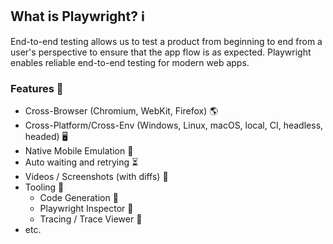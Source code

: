 ## What is Playwright? ℹ️

End-to-end testing allows us to test a product from beginning to end
from a user's perspective to ensure that the app flow is as expected.
Playwright enables reliable end-to-end testing for modern web apps.

### Features 🔮

- Cross-Browser (Chromium, WebKit, Firefox) 🌎
- Cross-Platform/Cross-Env (Windows, Linux, macOS, local, CI, headless, headed) 🖥
- Native Mobile Emulation 📱
- Auto waiting and retrying ⏳
- Videos / Screenshots (with diffs) 🎥
- Tooling 🧰
  - Code Generation 🎨
  - Playwright Inspector 🔬
  - Tracing / Trace Viewer 🐾
- etc.

